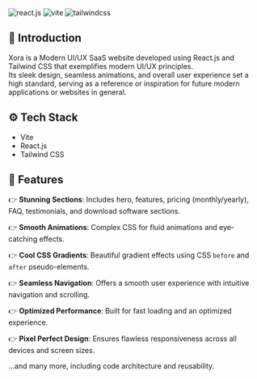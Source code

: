 <div>
  <img src="https://img.shields.io/badge/-React_JS-black?style=for-the-badge&logoColor=white&logo=react&color=61DAFB" alt="react.js" />
  <img src="https://img.shields.io/badge/-Vite-black?style=for-the-badge&logoColor=white&logo=vite&color=646CFF" alt="vite" />
  <img src="https://img.shields.io/badge/-Tailwind_CSS-black?style=for-the-badge&logoColor=white&logo=tailwindcss&color=06B6D4" alt="tailwindcss" />
</div>

## <a name="introduction">🤖 Introduction</a>

Xora is a Modern UI/UX SaaS website developed using React.js and Tailwind CSS that exemplifies modern UI/UX principles.  
Its sleek design, seamless animations, and overall user experience set a high standard, serving as a reference or inspiration for future modern applications or websites in general.

## <a name="tech-stack">⚙️ Tech Stack</a>

- Vite
- React.js
- Tailwind CSS

## <a name="features">🔋 Features</a>

👉 **Stunning Sections**: Includes hero, features, pricing (monthly/yearly), FAQ, testimonials, and download software sections.  

👉 **Smooth Animations**: Complex CSS for fluid animations and eye-catching effects.  

👉 **Cool CSS Gradients**: Beautiful gradient effects using CSS `before` and `after` pseudo-elements.  

👉 **Seamless Navigation**: Offers a smooth user experience with intuitive navigation and scrolling.  

👉 **Optimized Performance**: Built for fast loading and an optimized experience.  

👉 **Pixel Perfect Design**: Ensures flawless responsiveness across all devices and screen sizes.  

...and many more, including code architecture and reusability.

